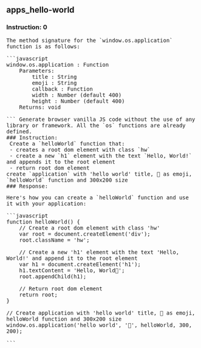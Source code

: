 ## apps_hello-world
### Instruction: 0
<pre style='text-wrap: wrap'>The method signature for the `window.os.application` function is as follows:

```javascript
window.os.application : Function
    Parameters: 
        title : String
        emoji : String
        callback : Function
        width : Number (default 400)
        height : Number (default 400)
    Returns: void

``` Generate browser vanilla JS code without the use of any library or framework. All the `os` functions are already defined.
### Instruction:
 Create a `helloWorld` function that:
 - creates a root dom element with class `hw`
 - create a new `h1` element with the text `Hello, World!` and appends it to the root element
 - return root dom element
create `application` with 'hello world' title, 👋 as emoji, `helloWorld` function and 300x200 size 
### Response:
</pre>
<pre style='text-wrap: wrap'>Here's how you can create a `helloWorld` function and use it with your application:

```javascript
function helloWorld() {
    // Create a root dom element with class 'hw'
    var root = document.createElement('div');
    root.className = 'hw';
    
    // Create a new 'h1' element with the text 'Hello, World!' and append it to the root element
    var h1 = document.createElement('h1');
    h1.textContent = 'Hello, World👋';
    root.appendChild(h1);
    
    // Return root dom element
    return root;
}

// Create application with 'hello world' title, 👋 as emoji, helloWorld function and 300x200 size
window.os.application('hello world', '👋', helloWorld, 300, 200);

```</pre>
